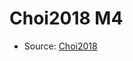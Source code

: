 <a name="material" />

# Choi2018 M4
<script type="application/ld+json">
  {
    "@context": "https://schema.org/",
    "@type": "ChemicalSubstance",
    "http://purl.org/dc/terms/conformsTo":
      {
        "@type": "CreativeWork",
        "@id": "https://bioschemas.org/profiles/ChemicalSubstance/0.4-RELEASE/"
      },
    "@id": "https://egonw.github.io/nanowiki/nanowiki515.html#material",
    "name": "Choi2018 M4",
    "sameAs": "http://127.0.0.1/mediawiki/index.php/Special:URIResolver/Choi2018_M4"
  }
</script>


* Source: [Choi2018](Choi2018.md)

